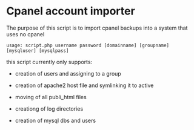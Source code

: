 Cpanel account importer
=======================

The purpose of this script is to import cpanel backups into a system that uses no cpanel

	usage: script.php username password [domainname] [groupname] [mysqluser] [mysqlpass]

this script currently only supports:

* creation of users and assigning to a group

* creation of apache2 host file and symlinking it to active

* moving of all publi_html files

* creationg of log directories

* creation of mysql dbs and users
